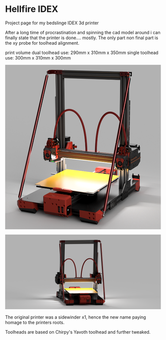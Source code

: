 # Hellfire IDEX
Project page for my bedslinge IDEX 3d printer

After a long time of procrastination and spinning the cad model around i can finally state that the printer is done.... mostly.
The only part non final part is the xy probe for toolhead alignment.

print volume dual toolhead use:  290mm x 310mm x 350mm
             single toolhead use: 300mm x 310mm x 300mm


![alt text]({7375AE07-6795-42A0-BE48-89EF454D40B0}.png)

![alt text](8d19c64a-38a3-466d-8e4d-e0e45753a5ee-1.PNG)

The original printer was a sidewinder x1, hence the new name paying homage to the printers roots.

Toolheads are based on Chirpy's Yavoth toolhead and further tweaked.
